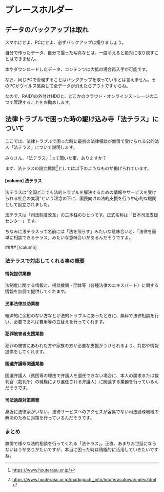 # プレースホルダー

## データのバックアップは取れ
スマホにせよ、PCにせよ、必ずバックアップは撮りましょう。

自分で作ったデータ、自分で撮った写真などは、一度消えると絶対に取り戻すことはできません。

本やダウンロードしたデータ、コンテンツは大抵の場合再入手が可能です。

なお、同じPCで管理することはバックアップを取っているとは言えません。そのPCがウイルス感染して全データが消えたらアウトですからね。

なので、RAID1の外付けHDDと、どこかのクラウド・オンラインストレージの二つで管理することをお勧めします。

## 法律トラブルで困った時の駆け込み寺「法テラス」について
​ここでは、法律トラブルで困った時に最初の法律相談が無償で受けられる公的法人「法テラス」について説明します。

みなさん、「法テラス」[^houterasu]って聞いた事、ありますか？

[^houterasu]: https://www.houterasu.or.jp/

まず、法テラスの設立趣旨[^2]としては以下のようなものが掲げられています。
[^2]: https://www.houterasu.or.jp/madoguchi_info/houterasutowa/index.html

#### [column] 法テラス
法テラスは“全国どこでも法的トラブルを解決するための情報やサービスを受けられる社会の実現”という理念の下に、国民向けの法的支援を行う中心的な機関として設立されました。

法テラスは「司法制度改革」の三本柱のひとつです。正式名称は「日本司法支援センター」です。

ちなみに法テラスって名前には「法を照らす」みたいな意味合いと、「法律を簡単に相談できるテラス」みたいな意味合いがあるんだそうですよ。

#​### [/column]


### 法テラスで対応してくれる事の概要

#### 情報提供業務

法制度に関する情報と、相談機関・団体等（各種法律のエキスパート）に関する情報を無償で提供してくれます。
​
#### 民事法律扶助業務
​
経済的に余裕のない方などが法的トラブルにあったときに、無料で法律相談を行い、必要であれば費用等の立替えを行ってくれます。
​
#### 犯罪被害者支援業務
​
犯罪の被害にあわれた方や家族の方が必要な支援がうけられるよう、対応や情報提供をしてくれます。
​
#### 国選弁護等関連業務
​
国選弁護人（貧困等の理由で弁護人を選任できない場合に、本人の請求または裁判官（裁判所）の職権により選任される弁護人）に関連する業務を行っているんだそうです。
​
#### 司法過疎対策業務
​
身近に法律家がいない、法律サービスへのアクセスが容易でない司法過疎地域の解消のために対策を行っているんだそうです。
​
### まとめ
​
無償で様々な法的相談を行ってくれる「法テラス」。正直、あまりお世話にならないほうがありがたいですが、本当に困った時は積極的に活用していきたいですね。

<!--
とりあえずどこに入れるか迷ったらここに書いてくださいー

-->
